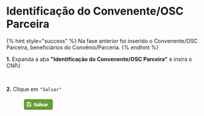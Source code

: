 # Identificação do Convenente/OSC Parceira

{% hint style="success" %}
Na fase anterior foi inserido o Convenente/OSC Parceira, beneficiários do Convênio/Parceria.
{% endhint %}

**1.** Expanda a aba **"Identificação do Convenente/OSC Parceira"** e insira o CNPJ

<figure><img src="../../../.gitbook/assets/Sem título.png" alt=""><figcaption></figcaption></figure>

**2.** Clique em `"Salvar"`

<figure><img src="../../../.gitbook/assets/image (534).png" alt=""><figcaption></figcaption></figure>
